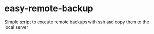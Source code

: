 easy-remote-backup
==================

Simple script to execute remote backups with ssh and copy them to the local server
